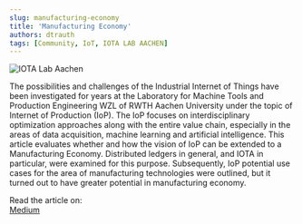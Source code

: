 ```yaml
---
slug: manufacturing-economy
title: 'Manufacturing Economy'
authors: dtrauth
tags: [Community, IoT, IOTA LAB AACHEN]
---
```


![IOTA Lab Aachen](https://miro.medium.com/max/7500/1*2itDXVMO-8iOZF44ttIR6g.png)

The possibilities and challenges of the Industrial Internet of Things have been investigated for years at the Laboratory for Machine Tools and Production Engineering WZL of RWTH Aachen University under the topic of Internet of Production (IoP). The IoP focuses on interdisciplinary optimization approaches along with the entire value chain, especially in the areas of data acquisition, machine learning and artificial intelligence. This article evaluates whether and how the vision of IoP can be extended to a Manufacturing Economy. Distributed ledgers in general, and IOTA in particular, were examined for this purpose. Subsequently, IoP potential use cases for the area of manufacturing technologies were outlined, but it turned out to have greater potential in manufacturing economy.

Read the article on:  
[Medium](https://medium.com/industrial-iota-lab-aachen-wzl-of-rwth-aachen/manufacturing-economy-e541066889ee)
